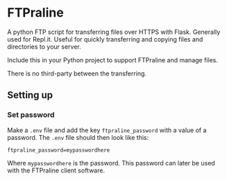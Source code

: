 # FTPraline
A python FTP script for transferring files over HTTPS with Flask.
Generally used for Repl.it.
Useful for quickly transferring and copying files and directories to your server.

Include this in your Python project to support FTPraline and manage files.

There is no third-party between the transferring.

## Setting up
### Set password
Make a `.env` file and add the key `ftpraline_password` with a value of a password.
The `.env` file should then look like this:
```
ftpraline_password=mypasswordhere
```
Where `mypasswordhere` is the password.
This password can later be used with the FTPraline client software.
